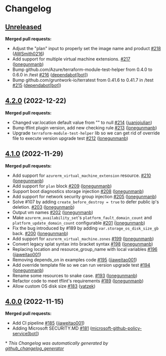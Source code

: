 # Changelog

## [Unreleased](https://github.com/Azure/terraform-azurerm-compute/tree/HEAD)

**Merged pull requests:**

- Adjust the "plan" input to properly set the image name and product [\#218](https://github.com/Azure/terraform-azurerm-compute/pull/218) ([AWSmith0216](https://github.com/AWSmith0216))
- Add support for multiple virtual machine extensions. [\#217](https://github.com/Azure/terraform-azurerm-compute/pull/217) ([lonegunmanb](https://github.com/lonegunmanb))
- Bump github.com/Azure/terraform-module-test-helper from 0.4.0 to 0.6.0 in /test [\#216](https://github.com/Azure/terraform-azurerm-compute/pull/216) ([dependabot[bot]](https://github.com/apps/dependabot))
- Bump github.com/gruntwork-io/terratest from 0.41.6 to 0.41.7 in /test [\#215](https://github.com/Azure/terraform-azurerm-compute/pull/215) ([dependabot[bot]](https://github.com/apps/dependabot))

## [4.2.0](https://github.com/Azure/terraform-azurerm-compute/tree/4.2.0) (2022-12-22)

**Merged pull requests:**

- Changed var.location default value from "" to null [\#214](https://github.com/Azure/terraform-azurerm-compute/pull/214) ([juanjojulian](https://github.com/juanjojulian))
- Bump tflint plugin version, add new checking rule [\#213](https://github.com/Azure/terraform-azurerm-compute/pull/213) ([lonegunmanb](https://github.com/lonegunmanb))
- Upgrade `terraform-module-test-helper` lib so we can get rid of override file to execute version upgrade test [\#212](https://github.com/Azure/terraform-azurerm-compute/pull/212) ([lonegunmanb](https://github.com/lonegunmanb))

## [4.1.0](https://github.com/Azure/terraform-azurerm-compute/tree/4.1.0) (2022-11-29)

**Merged pull requests:**

- Add support for `azurerm_virtual_machine_extension` resource. [\#210](https://github.com/Azure/terraform-azurerm-compute/pull/210) ([lonegunmanb](https://github.com/lonegunmanb))
- Add support for `plan` block [\#209](https://github.com/Azure/terraform-azurerm-compute/pull/209) ([lonegunmanb](https://github.com/lonegunmanb))
- Support boot diagnostics storage injection [\#208](https://github.com/Azure/terraform-azurerm-compute/pull/208) ([lonegunmanb](https://github.com/lonegunmanb))
- Add support for network security group injection [\#205](https://github.com/Azure/terraform-azurerm-compute/pull/205) ([lonegunmanb](https://github.com/lonegunmanb))
- Solve \#107 by adding `create_before_destroy = true` to defer public ip's deletion. [\#203](https://github.com/Azure/terraform-azurerm-compute/pull/203) ([lonegunmanb](https://github.com/lonegunmanb))
- Output vm names [\#202](https://github.com/Azure/terraform-azurerm-compute/pull/202) ([lonegunmanb](https://github.com/lonegunmanb))
- Make `azurerm_availability_set`'s `platform_fault_domain_count` and `platform_update_domain_count` configurable [\#201](https://github.com/Azure/terraform-azurerm-compute/pull/201) ([lonegunmanb](https://github.com/lonegunmanb))
- Fix the bug introduced by \#189 by adding `var.storage_os_disk_size_gb` back. [\#200](https://github.com/Azure/terraform-azurerm-compute/pull/200) ([lonegunmanb](https://github.com/lonegunmanb))
- Add support for `azurerm_virtual_machine.zones` [\#199](https://github.com/Azure/terraform-azurerm-compute/pull/199) ([lonegunmanb](https://github.com/lonegunmanb))
- Convert legacy splat syntax into bracket syntax [\#198](https://github.com/Azure/terraform-azurerm-compute/pull/198) ([lonegunmanb](https://github.com/lonegunmanb))
- Replacing location and resource\_group\_name with local variables [\#196](https://github.com/Azure/terraform-azurerm-compute/pull/196) ([jiaweitao001](https://github.com/jiaweitao001))
- Removing depends\_on in examples code [\#195](https://github.com/Azure/terraform-azurerm-compute/pull/195) ([jiaweitao001](https://github.com/jiaweitao001))
- Add override template file so we can run version upgrade test [\#194](https://github.com/Azure/terraform-azurerm-compute/pull/194) ([lonegunmanb](https://github.com/lonegunmanb))
- Rename some resources to snake case. [\#193](https://github.com/Azure/terraform-azurerm-compute/pull/193) ([lonegunmanb](https://github.com/lonegunmanb))
- Refactor code to meet tflint's requirements [\#189](https://github.com/Azure/terraform-azurerm-compute/pull/189) ([lonegunmanb](https://github.com/lonegunmanb))
- Allow custom OS disk size [\#183](https://github.com/Azure/terraform-azurerm-compute/pull/183) ([yatzek](https://github.com/yatzek))

## [4.0.0](https://github.com/Azure/terraform-azurerm-compute/tree/4.0.0) (2022-11-15)

**Merged pull requests:**

- Add CI pipeline [\#185](https://github.com/Azure/terraform-azurerm-compute/pull/185) ([jiaweitao001](https://github.com/jiaweitao001))
- Adding Microsoft SECURITY.MD [\#181](https://github.com/Azure/terraform-azurerm-compute/pull/181) ([microsoft-github-policy-service[bot]](https://github.com/apps/microsoft-github-policy-service))



\* *This Changelog was automatically generated by [github_changelog_generator](https://github.com/github-changelog-generator/github-changelog-generator)*
